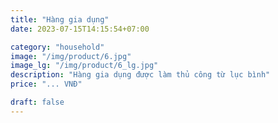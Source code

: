 ```yaml
---
title: "Hàng gia dụng"
date: 2023-07-15T14:15:54+07:00

category: "household" 
image: "/img/product/6.jpg"
image_lg: "/img/product/6_lg.jpg"
description: "Hàng gia dụng được làm thủ công từ lục bình"
price: "... VNĐ"

draft: false
---
```

